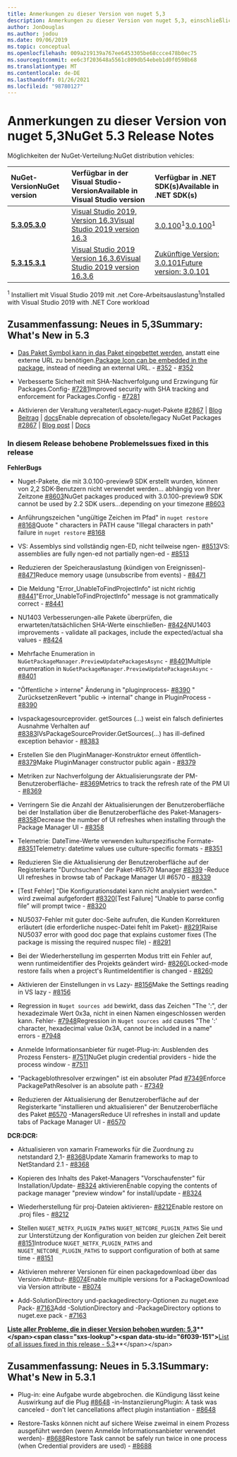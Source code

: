```yaml
---
title: Anmerkungen zu dieser Version von nuget 5,3
description: Anmerkungen zu dieser Version von nuget 5,3, einschließlich neuer Features, Fehlerbehebungen und dcrs.
author: JonDouglas
ms.author: jodou
ms.date: 09/06/2019
ms.topic: conceptual
ms.openlocfilehash: 009a219139a767ee6453305be68ccce478b0ec75
ms.sourcegitcommit: ee6c3f203648a5561c809db54ebeb1d0f0598b68
ms.translationtype: MT
ms.contentlocale: de-DE
ms.lasthandoff: 01/26/2021
ms.locfileid: "98780127"
---
```

# <a name="nuget-53-release-notes"></a><span data-ttu-id="6f039-103">Anmerkungen zu dieser Version von nuget 5,3</span><span class="sxs-lookup"><span data-stu-id="6f039-103">NuGet 5.3 Release Notes</span></span>

<span data-ttu-id="6f039-104">Möglichkeiten der NuGet-Verteilung:</span><span class="sxs-lookup"><span data-stu-id="6f039-104">NuGet distribution vehicles:</span></span>

| <span data-ttu-id="6f039-105">NuGet-Version</span><span class="sxs-lookup"><span data-stu-id="6f039-105">NuGet version</span></span> | <span data-ttu-id="6f039-106">Verfügbar in der Visual Studio-Version</span><span class="sxs-lookup"><span data-stu-id="6f039-106">Available in Visual Studio version</span></span>| <span data-ttu-id="6f039-107">Verfügbar in .NET SDK(s)</span><span class="sxs-lookup"><span data-stu-id="6f039-107">Available in .NET SDK(s)</span></span>|
|:---|:---|:---|
| [<span data-ttu-id="6f039-108">**5.3.0**</span><span class="sxs-lookup"><span data-stu-id="6f039-108">**5.3.0**</span></span>](https://nuget.org/downloads) | [<span data-ttu-id="6f039-109">Visual Studio 2019, Version 16.3</span><span class="sxs-lookup"><span data-stu-id="6f039-109">Visual Studio 2019 version 16.3</span></span>](https://visualstudio.microsoft.com/downloads/) | <span data-ttu-id="6f039-110">[3.0.100](https://dotnet.microsoft.com/download/dotnet-core/3.0)<sup>1</sup></span><span class="sxs-lookup"><span data-stu-id="6f039-110">[3.0.100](https://dotnet.microsoft.com/download/dotnet-core/3.0)<sup>1</sup></span></span> |
| [<span data-ttu-id="6f039-111">**5.3.1**</span><span class="sxs-lookup"><span data-stu-id="6f039-111">**5.3.1**</span></span>](https://nuget.org/downloads) | [<span data-ttu-id="6f039-112">Visual Studio 2019 Version 16.3.6</span><span class="sxs-lookup"><span data-stu-id="6f039-112">Visual Studio 2019 version 16.3.6</span></span>](https://visualstudio.microsoft.com/downloads/) | [<span data-ttu-id="6f039-113">Zukünftige Version: 3.0.101</span><span class="sxs-lookup"><span data-stu-id="6f039-113">Future version: 3.0.101</span></span>](https://dotnet.microsoft.com/download/dotnet-core/3.0) |

<span data-ttu-id="6f039-114"><sup>1</sup> Installiert mit Visual Studio 2019 mit .net Core-Arbeitsauslastung</span><span class="sxs-lookup"><span data-stu-id="6f039-114"><sup>1</sup>Installed with Visual Studio 2019 with .NET Core workload</span></span>

## <a name="summary-whats-new-in-53"></a><span data-ttu-id="6f039-115">Zusammenfassung: Neues in 5,3</span><span class="sxs-lookup"><span data-stu-id="6f039-115">Summary: What's New in 5.3</span></span>

* <span data-ttu-id="6f039-116">[Das Paket Symbol kann in das Paket eingebettet werden](../reference/msbuild-targets.md#packing-an-icon-image-file), anstatt eine externe URL zu benötigen.</span><span class="sxs-lookup"><span data-stu-id="6f039-116">[Package Icon can be embedded in the package](../reference/msbuild-targets.md#packing-an-icon-image-file), instead of needing an external URL.</span></span><span data-ttu-id="6f039-117"> - [#352](https://github.com/NuGet/Home/issues/352)</span><span class="sxs-lookup"><span data-stu-id="6f039-117"> - [#352](https://github.com/NuGet/Home/issues/352)</span></span>

* <span data-ttu-id="6f039-118">Verbesserte Sicherheit mit SHA-Nachverfolgung und Erzwingung für Packages.Config- [#7281](https://github.com/NuGet/Home/issues/7281)</span><span class="sxs-lookup"><span data-stu-id="6f039-118">Improved security with SHA tracking and enforcement for Packages.Config - [#7281](https://github.com/NuGet/Home/issues/7281)</span></span>

* <span data-ttu-id="6f039-119">Aktivieren der Veraltung veralteter/Legacy-nuget-Pakete [#2867](https://github.com/NuGet/Home/issues/2867)  |  [Blog Beitrag](https://devblogs.microsoft.com/nuget/deprecating-packages-on-nuget-org/)  |  [docs](../nuget-org/deprecate-packages.md)</span><span class="sxs-lookup"><span data-stu-id="6f039-119">Enable deprecation of obsolete/legacy NuGet Packages [#2867](https://github.com/NuGet/Home/issues/2867) | [Blog post](https://devblogs.microsoft.com/nuget/deprecating-packages-on-nuget-org/) | [Docs](../nuget-org/deprecate-packages.md)</span></span>

### <a name="issues-fixed-in-this-release"></a><span data-ttu-id="6f039-120">In diesem Release behobene Probleme</span><span class="sxs-lookup"><span data-stu-id="6f039-120">Issues fixed in this release</span></span>

<span data-ttu-id="6f039-121">**Fehler**</span><span class="sxs-lookup"><span data-stu-id="6f039-121">**Bugs**</span></span>

* <span data-ttu-id="6f039-122">Nuget-Pakete, die mit 3.0.100-preview9 SDK erstellt wurden, können von 2,2 SDK-Benutzern nicht verwendet werden... abhängig von Ihrer Zeitzone [#8603](https://github.com/NuGet/Home/issues/8603)</span><span class="sxs-lookup"><span data-stu-id="6f039-122">NuGet packages produced with 3.0.100-preview9 SDK cannot be used by 2.2 SDK users...depending on your timezone [#8603](https://github.com/NuGet/Home/issues/8603)</span></span>

* <span data-ttu-id="6f039-123">Anführungszeichen "ungültige Zeichen im Pfad" in `nuget restore` [#8168](https://github.com/NuGet/Home/issues/8168)</span><span class="sxs-lookup"><span data-stu-id="6f039-123">Quote " characters in PATH cause "Illegal characters in path" failure in `nuget restore` [#8168](https://github.com/NuGet/Home/issues/8168)</span></span>

* <span data-ttu-id="6f039-124">VS: Assemblys sind vollständig ngen-ED, nicht teilweise ngen- [#8513](https://github.com/NuGet/Home/issues/8513)</span><span class="sxs-lookup"><span data-stu-id="6f039-124">VS: assemblies are fully ngen-ed not partially ngen-ed - [#8513](https://github.com/NuGet/Home/issues/8513)</span></span>

* <span data-ttu-id="6f039-125">Reduzieren der Speicherauslastung (kündigen von Ereignissen)- [#8471](https://github.com/NuGet/Home/issues/8471)</span><span class="sxs-lookup"><span data-stu-id="6f039-125">Reduce memory usage (unsubscribe from events) - [#8471](https://github.com/NuGet/Home/issues/8471)</span></span>

* <span data-ttu-id="6f039-126">Die Meldung "Error_UnableToFindProjectInfo" ist nicht richtig [#8441](https://github.com/NuGet/Home/issues/8441)</span><span class="sxs-lookup"><span data-stu-id="6f039-126">"Error_UnableToFindProjectInfo" message is not grammatically correct - [#8441](https://github.com/NuGet/Home/issues/8441)</span></span>

* <span data-ttu-id="6f039-127">NU1403 Verbesserungen-alle Pakete überprüfen, die erwarteten/tatsächlichen SHA-Werte einschließen- [#8424](https://github.com/NuGet/Home/issues/8424)</span><span class="sxs-lookup"><span data-stu-id="6f039-127">NU1403 improvements - validate all packages, include the expected/actual sha values - [#8424](https://github.com/NuGet/Home/issues/8424)</span></span>

* <span data-ttu-id="6f039-128">Mehrfache Enumeration in `NuGetPackageManager.PreviewUpdatePackagesAsync`  -  [#8401](https://github.com/NuGet/Home/issues/8401)</span><span class="sxs-lookup"><span data-stu-id="6f039-128">Multiple enumeration in `NuGetPackageManager.PreviewUpdatePackagesAsync` - [#8401](https://github.com/NuGet/Home/issues/8401)</span></span>

* <span data-ttu-id="6f039-129">"Öffentliche > interne" Änderung in "pluginprocess- [#8390](https://github.com/NuGet/Home/issues/8390) " Zurücksetzen</span><span class="sxs-lookup"><span data-stu-id="6f039-129">Revert "public -> internal" change in PluginProcess - [#8390](https://github.com/NuGet/Home/issues/8390)</span></span>

* <span data-ttu-id="6f039-130">Ivspackagesourceprovider. getSources (...) weist ein falsch definiertes Ausnahme Verhalten auf [#8383](https://github.com/NuGet/Home/issues/8383)</span><span class="sxs-lookup"><span data-stu-id="6f039-130">IVsPackageSourceProvider.GetSources(…) has ill-defined exception behavior - [#8383](https://github.com/NuGet/Home/issues/8383)</span></span>

* <span data-ttu-id="6f039-131">Erstellen Sie den PluginManager-Konstruktor erneut öffentlich- [#8379](https://github.com/NuGet/Home/issues/8379)</span><span class="sxs-lookup"><span data-stu-id="6f039-131">Make PluginManager constructor public again - [#8379](https://github.com/NuGet/Home/issues/8379)</span></span>

* <span data-ttu-id="6f039-132">Metriken zur Nachverfolgung der Aktualisierungsrate der PM-Benutzeroberfläche- [#8369](https://github.com/NuGet/Home/issues/8369)</span><span class="sxs-lookup"><span data-stu-id="6f039-132">Metrics to track the refresh rate of the PM UI - [#8369](https://github.com/NuGet/Home/issues/8369)</span></span>

* <span data-ttu-id="6f039-133">Verringern Sie die Anzahl der Aktualisierungen der Benutzeroberfläche bei der Installation über die Benutzeroberfläche des Paket-Managers- [#8358](https://github.com/NuGet/Home/issues/8358)</span><span class="sxs-lookup"><span data-stu-id="6f039-133">Decrease the number of UI refreshes when installing through the Package Manager UI - [#8358](https://github.com/NuGet/Home/issues/8358)</span></span>

* <span data-ttu-id="6f039-134">Telemetrie: DateTime-Werte verwenden kulturspezifische Formate- [#8351](https://github.com/NuGet/Home/issues/8351)</span><span class="sxs-lookup"><span data-stu-id="6f039-134">Telemetry:  datetime values use culture-specific formats - [#8351](https://github.com/NuGet/Home/issues/8351)</span></span>

* <span data-ttu-id="6f039-135">Reduzieren Sie die Aktualisierung der Benutzeroberfläche auf der Registerkarte "Durchsuchen" der Paket-#6570 Manager [#8339](https://github.com/NuGet/Home/issues/8339) -</span><span class="sxs-lookup"><span data-stu-id="6f039-135">Reduce UI refreshes in browse tab of Package Manager UI #6570 - [#8339](https://github.com/NuGet/Home/issues/8339)</span></span>

* <span data-ttu-id="6f039-136">[Test Fehler] "Die Konfigurationsdatei kann nicht analysiert werden." wird zweimal aufgefordert [#8320](https://github.com/NuGet/Home/issues/8320)</span><span class="sxs-lookup"><span data-stu-id="6f039-136">[Test Failure] “Unable to parse config file” will prompt twice - [#8320](https://github.com/NuGet/Home/issues/8320)</span></span>

* <span data-ttu-id="6f039-137">NU5037-Fehler mit guter doc-Seite aufrufen, die Kunden Korrekturen erläutert (die erforderliche nuspec-Datei fehlt im Paket)- [#8291](https://github.com/NuGet/Home/issues/8291)</span><span class="sxs-lookup"><span data-stu-id="6f039-137">Raise NU5037 error with good doc page that explains customer fixes (The package is missing the required nuspec file) - [#8291](https://github.com/NuGet/Home/issues/8291)</span></span>

* <span data-ttu-id="6f039-138">Bei der Wiederherstellung im gesperrten Modus tritt ein Fehler auf, wenn runtimeidentifier des Projekts geändert wird- [#8260](https://github.com/NuGet/Home/issues/8260)</span><span class="sxs-lookup"><span data-stu-id="6f039-138">Locked-mode restore fails when a project's RuntimeIdentifier is changed - [#8260](https://github.com/NuGet/Home/issues/8260)</span></span>

* <span data-ttu-id="6f039-139">Aktivieren der Einstellungen in vs Lazy- [#8156](https://github.com/NuGet/Home/issues/8156)</span><span class="sxs-lookup"><span data-stu-id="6f039-139">Make the Settings reading in VS lazy - [#8156](https://github.com/NuGet/Home/issues/8156)</span></span>

* <span data-ttu-id="6f039-140">Regression in `Nuget sources add` bewirkt, dass das Zeichen "The ':", der hexadezimale Wert 0x3a, nicht in einen Namen eingeschlossen werden kann. Fehler- [#7948](https://github.com/NuGet/Home/issues/7948)</span><span class="sxs-lookup"><span data-stu-id="6f039-140">Regression in `Nuget sources add` causes "The ':' character, hexadecimal value 0x3A, cannot be included in a name" errors - [#7948](https://github.com/NuGet/Home/issues/7948)</span></span>

* <span data-ttu-id="6f039-141">Anmelde Informationsanbieter für nuget-Plug-in: Ausblenden des Prozess Fensters- [#7511](https://github.com/NuGet/Home/issues/7511)</span><span class="sxs-lookup"><span data-stu-id="6f039-141">NuGet plugin credential providers - hide the process window - [#7511](https://github.com/NuGet/Home/issues/7511)</span></span>

* <span data-ttu-id="6f039-142">"Packageblothresolver erzwingen" ist ein absoluter Pfad [#7349](https://github.com/NuGet/Home/issues/7349)</span><span class="sxs-lookup"><span data-stu-id="6f039-142">Enforce PackagePathResolver is an absolute path - [#7349](https://github.com/NuGet/Home/issues/7349)</span></span>

* <span data-ttu-id="6f039-143">Reduzieren der Aktualisierung der Benutzeroberfläche auf der Registerkarte "installieren und aktualisieren" der Benutzeroberfläche des Paket [#6570](https://github.com/NuGet/Home/issues/6570) -Managers</span><span class="sxs-lookup"><span data-stu-id="6f039-143">Reduce UI refreshes in install and update tabs of Package Manager UI - [#6570](https://github.com/NuGet/Home/issues/6570)</span></span>

<span data-ttu-id="6f039-144">**DCR:**</span><span class="sxs-lookup"><span data-stu-id="6f039-144">**DCR:**</span></span>

* <span data-ttu-id="6f039-145">Aktualisieren von xamarin Frameworks für die Zuordnung zu netstandard 2,1- [#8368](https://github.com/NuGet/Home/issues/8368)</span><span class="sxs-lookup"><span data-stu-id="6f039-145">Update Xamarin frameworks to map to NetStandard 2.1 - [#8368](https://github.com/NuGet/Home/issues/8368)</span></span>

* <span data-ttu-id="6f039-146">Kopieren des Inhalts des Paket-Managers "Vorschaufenster" für Installation/Update- [#8324](https://github.com/NuGet/Home/issues/8324) aktivieren</span><span class="sxs-lookup"><span data-stu-id="6f039-146">Enable copying the contents of package manager "preview window" for install/update - [#8324](https://github.com/NuGet/Home/issues/8324)</span></span>

* <span data-ttu-id="6f039-147">Wiederherstellung für proj-Dateien aktivieren- [#8212](https://github.com/NuGet/Home/issues/8212)</span><span class="sxs-lookup"><span data-stu-id="6f039-147">Enable restore on .proj files - [#8212](https://github.com/NuGet/Home/issues/8212)</span></span>

* <span data-ttu-id="6f039-148">Stellen `NUGET_NETFX_PLUGIN_PATHS` `NUGET_NETCORE_PLUGIN_PATHS` Sie und zur Unterstützung der Konfiguration von beiden zur gleichen Zeit bereit [#8151](https://github.com/NuGet/Home/issues/8151)</span><span class="sxs-lookup"><span data-stu-id="6f039-148">Introduce `NUGET_NETFX_PLUGIN_PATHS` and `NUGET_NETCORE_PLUGIN_PATHS` to support configuration of both at same time - [#8151](https://github.com/NuGet/Home/issues/8151)</span></span>

* <span data-ttu-id="6f039-149">Aktivieren mehrerer Versionen für einen packagedownload über das Version-Attribut- [#8074](https://github.com/NuGet/Home/issues/8074)</span><span class="sxs-lookup"><span data-stu-id="6f039-149">Enable multiple versions for a PackageDownload via Version attribute - [#8074](https://github.com/NuGet/Home/issues/8074)</span></span>

* <span data-ttu-id="6f039-150">Add-SolutionDirectory und-packagedirectory-Optionen zu nuget.exe Pack- [#7163](https://github.com/NuGet/Home/issues/7163)</span><span class="sxs-lookup"><span data-stu-id="6f039-150">Add -SolutionDirectory and -PackageDirectory options to nuget.exe pack - [#7163](https://github.com/NuGet/Home/issues/7163)</span></span>

<span data-ttu-id="6f039-151">**[Liste aller Probleme, die in dieser Version behoben wurden: 5,3](https://github.com/nuget/home/issues?q=is%3Aissue+is%3Aclosed+milestone%3A%225.3")**</span><span class="sxs-lookup"><span data-stu-id="6f039-151">**[List of all issues fixed in this release - 5.3](https://github.com/nuget/home/issues?q=is%3Aissue+is%3Aclosed+milestone%3A%225.3")**</span></span>

## <a name="summary-whats-new-in-531"></a><span data-ttu-id="6f039-152">Zusammenfassung: Neues in 5.3.1</span><span class="sxs-lookup"><span data-stu-id="6f039-152">Summary: What's New in 5.3.1</span></span>

* <span data-ttu-id="6f039-153">Plug-in: eine Aufgabe wurde abgebrochen. die Kündigung lässt keine Auswirkung auf die Plug [#8648](https://github.com/NuGet/Home/issues/8648) -in-Instanziierung</span><span class="sxs-lookup"><span data-stu-id="6f039-153">Plugin: A task was canceled - don't let cancellations affect plugin instantiation - [#8648](https://github.com/NuGet/Home/issues/8648)</span></span>

* <span data-ttu-id="6f039-154">Restore-Tasks können nicht auf sichere Weise zweimal in einem Prozess ausgeführt werden (wenn Anmelde Informationsanbieter verwendet werden)- [#8688](https://github.com/NuGet/Home/issues/8688)</span><span class="sxs-lookup"><span data-stu-id="6f039-154">Restore Task cannot be safely run twice in one process (when Credential providers are used) - [#8688](https://github.com/NuGet/Home/issues/8688)</span></span>
